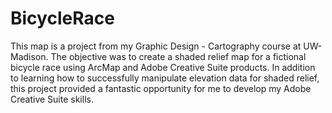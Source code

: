 # BicycleRace

This map is a project from my Graphic Design - Cartography course at UW-Madison. The objective was to create a shaded relief map for a fictional bicycle race using ArcMap and Adobe Creative Suite products. In addition to learning how to successfully manipulate elevation data for shaded relief, this project provided a fantastic opportunity for me to develop my Adobe Creative Suite skills.
